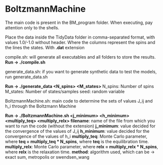 # BoltzmannMachine

The main code is present in the BM_program folder. When executing, pay attention only to the shells.

Place the data inside the TidyData folder in comma-separated format, with values ​​1.0/-1.0 without header. Where the columns represent the spins and the lines the states. With **.dat** extension

compile.sh: will generate all executables and all folders to store the results. 
**Run -> ./compile.sh <no arguments>**

generate_data.sh: if you want to generate synthetic data to test the models, run generate_data.sh

**Run -> ./generate_data <N_spins> <M_states> <seed>**
N_spins: Number of spins
M_states: Number of states/samples
seed: random variable

BoltzmannMachine.sh: main code to determine the sets of values ​​J_ij and h_i through the Boltzmann Machine

**Run -> ./BoltzmannMachine.sh <filename> <j_minimum> <h_minimum> <multiply_teq> <multiply_relx> <method>**
**filename**: name of the file from which you want to run the code (without the extension)
**j_minimum**: value decided for the convergence of the values ​​of J_ij
**h_minimum**: value decided for the convergence of the values ​​of h_i
**multiply_teq**: Monte Carlo parameter, where **teq = multiply_teq * N_spins**, where **teq** is the equilibration time.
**multiply_relx**: Monte Carlo parameter, where **relx = multiply_relx * N_spins**, where **relx** is the relaxation time.
**method**: algorithm used, which can be -> exact sum, metropolis or swendsen_wang
